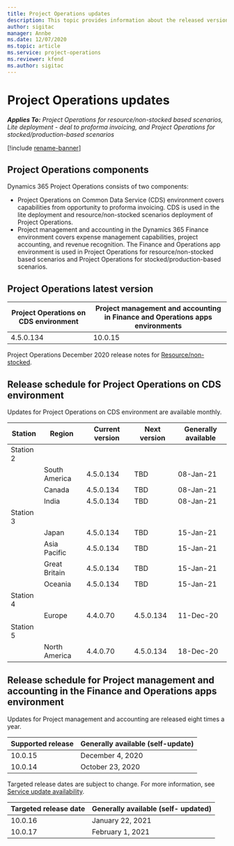 ```yaml
---
title: Project Operations updates
description: This topic provides information about the released versions of Dynamics 365 Project Operations.
author: sigitac
manager: Annbe
ms.date: 12/07/2020
ms.topic: article
ms.service: project-operations
ms.reviewer: kfend 
ms.author: sigitac
---
```


# Project Operations updates

_**Applies To:** Project Operations for resource/non-stocked based scenarios, Lite deployment - deal to proforma invoicing, and Project Operations for stocked/production-based scenarios_

[!include [rename-banner](~/includes/cc-data-platform-banner.md)]

## Project Operations components

Dynamics 365 Project Operations consists of two components:

- Project Operations on Common Data Service (CDS) environment covers capabilities from opportunity to proforma invoicing. CDS is used in the lite deployment and resource/non-stocked scenarios deployment of Project Operations.
- Project management and accounting in the Dynamics 365 Finance environment covers expense management capabilities, project accounting, and revenue recognition. The Finance and Operations app environment is used in Project Operations for resource/non-stocked based scenarios and Project Operations for stocked/production-based scenarios.

## Project Operations latest version

| Project Operations on CDS environment | Project management and accounting in Finance and Operations apps environments |
| --- | --- |
| 4.5.0.134 | 10.0.15 |

Project Operations December 2020 release notes for [Resource/non-stocked](whats-new-dec-2020-resource-based.md).

## Release schedule for Project Operations on CDS environment

Updates for Project Operations on CDS environment are available monthly. 

| Station   | Region        | Current version | Next version | Generally available |
|-----------|---------------|-----------------|--------------|---------------------|
| Station 2 |   &nbsp;      |    &nbsp;       | &nbsp;       |      &nbsp;         |
|   &nbsp;  | South America |  4.5.0.134       | TBD     | 08-Jan-21           |
|    &nbsp; | Canada        |  4.5.0.134       | TBD     | 08-Jan-21          |
|   &nbsp;  | India         |  4.5.0.134       | TBD     | 08-Jan-21           |
| Station 3  |      &nbsp;   |     &nbsp;      |     &nbsp;   |      &nbsp;         |
|   &nbsp;  | Japan         |  4.5.0.134       | TBD     | 15-Jan-21           |
|   &nbsp;  | Asia Pacific  |  4.5.0.134       | TBD     | 15-Jan-21           |
|   &nbsp;  | Great Britain |  4.5.0.134       | TBD     | 15-Jan-21           |
|   &nbsp;  | Oceania       |  4.5.0.134       | TBD     | 15-Jan-21           |
| Station 4 |     &nbsp;    |     &nbsp;      |     &nbsp;   |      &nbsp;         |
|   &nbsp;  | Europe        |  4.4.0.70       | 4.5.0.134     | 11-Dec-20           |
| Station 5 |     &nbsp;    |     &nbsp;      |     &nbsp;   |      &nbsp;         |
|   &nbsp;  | North America |  4.4.0.70       | 4.5.0.134     | 18-Dec-20           |

## Release schedule for Project management and accounting in the Finance and Operations apps environment

Updates for Project management and accounting are released eight times a year.

| Supported release | Generally available (self-update) |
| --- | --- |
| 10.0.15 | December 4, 2020 |
| 10.0.14 | October 23, 2020 |

Targeted release dates are subject to change. For more information, see [Service update availability](https://docs.microsoft.com/dynamics365/fin-ops-core/fin-ops/get-started/public-preview-releases?toc=/dynamics365/finance/toc.json).

| Targeted release date | Generally available (self- updated) |
| --- | --- |
| 10.0.16 | January 22, 2021 |
| 10.0.17 | February 1, 2021 |

